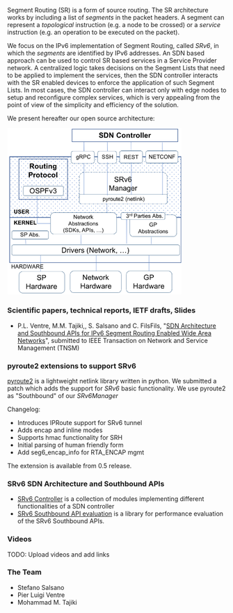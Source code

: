 Segment Routing (SR) is a form of source routing. The SR architecture works by including a list of _segments_ in the packet headers. A segment can represent a _topological_ instruction (e.g. a node to be crossed) or a _service_ instruction (e.g. an operation to be executed on the packet). 

We focus on the IPv6 implementation of Segment Routing, called _SRv6_, in which the _segments_ are identified by IPv6 addresses. An SDN based approach can be used to control SR based services in a Service Provider network. A centralized logic takes decisions on the Segment Lists that need to be applied to implement the services, then the SDN controller interacts with the SR enabled devices to enforce the application of such Segment Lists. In most cases, the SDN controller can interact only with edge nodes to setup and reconfigure complex services, which is very appealing from the point of view of the simplicity and efficiency of the solution.

We present hereafter our open source architecture:


<img src="https://raw.githubusercontent.com/netgroup/srv6-sdn/master/docs/srv6_node.png" width="400">



### Scientific papers, technical reports, IETF drafts, Slides

- P.L. Ventre, M.M. Tajiki,, S. Salsano and C. FilsFils, "[SDN Architecture and Southbound APIs for IPv6 Segment Routing Enabled Wide Area Networks]()", submitted to IEEE Transaction on Network and Service Management (TNSM)

### pyroute2 extensions to support SRv6

[pyroute2](https://github.com/svinota/pyroute2) is a lightweight netlink library written in python. We submitted a patch which adds the support for _SRv6_ basic functionality. We use pyroute2 as "Southbound" of our _SRv6Manager_

Changelog:
- Introduces IPRoute support for SRv6 tunnel
- Adds encap and inline modes
- Supports hmac functionality for SRH
- Initial parsing of human friendly form
- Add seg6_encap_info for RTA_ENCAP mgmt

The extension is available from 0.5 release.

### SRv6 SDN Architecture and Southbound APIs

- [SRv6 Controller](https://github.com/netgroup/srv6-controller) is a collection of modules implementing different functionalities of a SDN controller
- [SRv6 Southbound API evaluation](https://github.com/mohammad59mt/srv6-southbound-api-evaluation) is a library for performance evaluation of the SRv6 Southbound APIs.

### Videos 

TODO: Upload videos and add links

### The Team

- Stefano Salsano
- Pier Luigi Ventre
- Mohammad M. Tajiki
